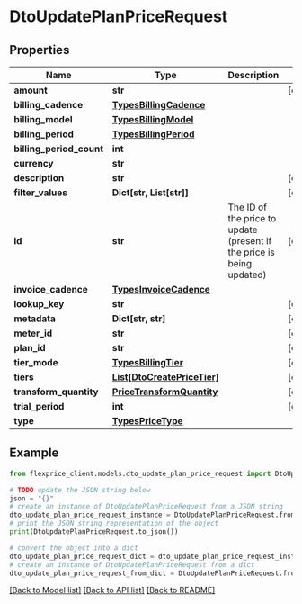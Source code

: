 # DtoUpdatePlanPriceRequest


## Properties

Name | Type | Description | Notes
------------ | ------------- | ------------- | -------------
**amount** | **str** |  | [optional] 
**billing_cadence** | [**TypesBillingCadence**](TypesBillingCadence.md) |  | 
**billing_model** | [**TypesBillingModel**](TypesBillingModel.md) |  | 
**billing_period** | [**TypesBillingPeriod**](TypesBillingPeriod.md) |  | 
**billing_period_count** | **int** |  | 
**currency** | **str** |  | 
**description** | **str** |  | [optional] 
**filter_values** | **Dict[str, List[str]]** |  | [optional] 
**id** | **str** | The ID of the price to update (present if the price is being updated) | [optional] 
**invoice_cadence** | [**TypesInvoiceCadence**](TypesInvoiceCadence.md) |  | 
**lookup_key** | **str** |  | [optional] 
**metadata** | **Dict[str, str]** |  | [optional] 
**meter_id** | **str** |  | [optional] 
**plan_id** | **str** |  | [optional] 
**tier_mode** | [**TypesBillingTier**](TypesBillingTier.md) |  | [optional] 
**tiers** | [**List[DtoCreatePriceTier]**](DtoCreatePriceTier.md) |  | [optional] 
**transform_quantity** | [**PriceTransformQuantity**](PriceTransformQuantity.md) |  | [optional] 
**trial_period** | **int** |  | [optional] 
**type** | [**TypesPriceType**](TypesPriceType.md) |  | 

## Example

```python
from flexprice_client.models.dto_update_plan_price_request import DtoUpdatePlanPriceRequest

# TODO update the JSON string below
json = "{}"
# create an instance of DtoUpdatePlanPriceRequest from a JSON string
dto_update_plan_price_request_instance = DtoUpdatePlanPriceRequest.from_json(json)
# print the JSON string representation of the object
print(DtoUpdatePlanPriceRequest.to_json())

# convert the object into a dict
dto_update_plan_price_request_dict = dto_update_plan_price_request_instance.to_dict()
# create an instance of DtoUpdatePlanPriceRequest from a dict
dto_update_plan_price_request_from_dict = DtoUpdatePlanPriceRequest.from_dict(dto_update_plan_price_request_dict)
```
[[Back to Model list]](../README.md#documentation-for-models) [[Back to API list]](../README.md#documentation-for-api-endpoints) [[Back to README]](../README.md)


